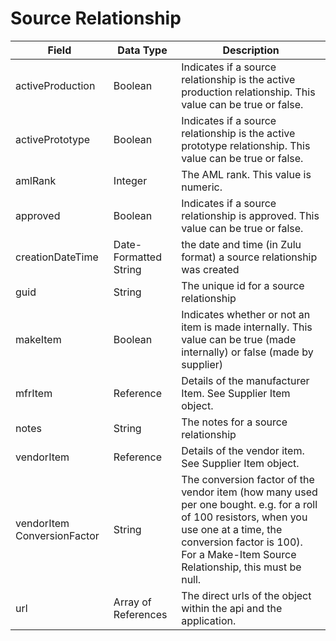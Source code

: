 # Source Relationship

| Field  | Data Type  | Description  |
|  --- |  --- |  --- | 
| activeProduction  | Boolean  | Indicates if a source relationship is the active production relationship. This value can be true or false.  |
| activePrototype  | Boolean  | Indicates if a source relationship is the active prototype relationship. This value can be true or false.  |
| amlRank  | Integer  | The AML rank. This value is numeric.  |
| approved  | Boolean  | Indicates if a source relationship is approved. This value can be true or false.  |
| creationDateTime  | Date-Formatted String  | the date and time \(in Zulu format\) a source relationship was created  |
| guid  | String  | The unique id for a source relationship  |
| makeItem  | Boolean  | Indicates whether or not an item is made internally. This value can be true \(made internally\) or false \(made by supplier\)  |
| mfrItem  | Reference  | Details of the manufacturer Item. See Supplier Item object.  |
| notes  | String  | The notes for a source relationship  |
| vendorItem  | Reference  | Details of the vendor item. See Supplier Item object.  |
| vendorItem ConversionFactor  | String  | The conversion factor of the vendor item \(how many used per one bought. e.g. for a roll of 100 resistors, when you use one at a time, the conversion factor is 100\). For a Make-Item Source Relationship, this must be null.  |
| url  | Array of References  | The direct urls of the object within the api and the application.  |

